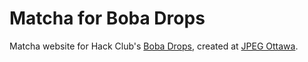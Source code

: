 # Matcha for Boba Drops
Matcha website for Hack Club's [Boba Drops](https://boba.hackclub.com/), created at [JPEG Ottawa](https://jpeg.hackclub.com/).
